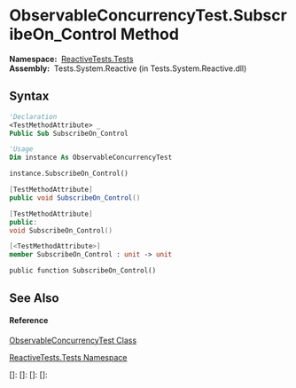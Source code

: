 # ObservableConcurrencyTest.SubscribeOn\_Control Method

**Namespace:**  [ReactiveTests.Tests](ReactiveTests.Tests\ReactiveTests.Tests.md)  
**Assembly:**  Tests.System.Reactive (in Tests.System.Reactive.dll)

## Syntax

```vb
'Declaration
<TestMethodAttribute> _
Public Sub SubscribeOn_Control
```

```vb
'Usage
Dim instance As ObservableConcurrencyTest

instance.SubscribeOn_Control()
```

```csharp
[TestMethodAttribute]
public void SubscribeOn_Control()
```

```c++
[TestMethodAttribute]
public:
void SubscribeOn_Control()
```

```fsharp
[<TestMethodAttribute>]
member SubscribeOn_Control : unit -> unit 
```

```jscript
public function SubscribeOn_Control()
```

## See Also

#### Reference

[ObservableConcurrencyTest Class](ObservableConcurrencyTest\ObservableConcurrencyTest.md)

[ReactiveTests.Tests Namespace](ReactiveTests.Tests\ReactiveTests.Tests.md)

[]: 
[]: 
[]: 
[]: 